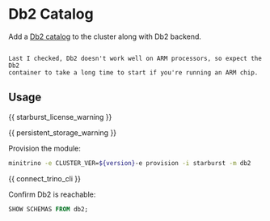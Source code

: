 # Db2 Catalog

Add a [Db2 catalog](https://trino.io/docs/current/connector/db2.html) to the
cluster along with Db2 backend.

```{note}

Last I checked, Db2 doesn't work well on ARM processors, so expect the Db2
container to take a long time to start if you're running an ARM chip.
```

## Usage

{{ starburst_license_warning }}

{{ persistent_storage_warning }}

Provision the module:

```sh
minitrino -e CLUSTER_VER=${version}-e provision -i starburst -m db2
```

{{ connect_trino_cli }}

Confirm Db2 is reachable:

```sql
SHOW SCHEMAS FROM db2;
```
